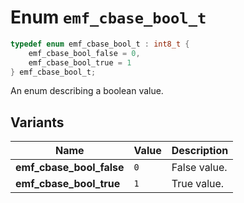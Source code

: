 # Enum `emf_cbase_bool_t`

```c
typedef enum emf_cbase_bool_t : int8_t {
    emf_cbase_bool_false = 0,
    emf_cbase_bool_true = 1
} emf_cbase_bool_t;
```

An enum describing a boolean value.

## Variants

| Name                     | Value | Description  |
| ------------------------ | ----- | ------------ |
| **emf_cbase_bool_false** | `0`   | False value. |
| **emf_cbase_bool_true**  | `1`   | True value.  |
